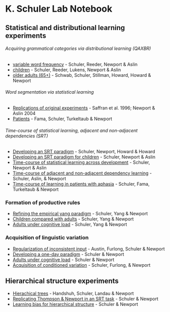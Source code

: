 # K. Schuler Lab Notebook

## Statistical and distributional learning experiments
###### Acquiring grammatical categories via distributional learning (QAXBR)

- [variable word frequency](qaxbr/raggedyness.md) - Schuler, Reeder, Newport & Aslin
- [children](qaxbr/kids.md) - Schuler, Reeder, Lukens, Newport & Aslin
- [older adults (65+)](qaxbr/older-adults.md) - Schwab, Schuler, Stillman, Howard, Howard & Newport

###### Word segmentation via statistical learning

- [Replications of original experiments](wordseg/lang-replications.md) - Saffran et al. 1996; Newport & Aslin 2004
- [Patients]() - Fama, Schuler, Turkeltaub & Newport

###### Time-course of statistical learning, adjacent and non-adjacent dependencies (SRT)
- [Developing an SRT paradigm](wordseg/adult-srt-paradigm.md) - Schuler, Newport, Howard & Howard
- [Developing an SRT paradigm for children](wordseg/child-srt-paradigm.md) - Schuler, Newport & Aslin
- [Time-course of statistical learning across development](wordseg/across-development.md) - Schuler, Newport & Aslin
- [Time-course of adjacent and non-adjacent dependency learning](wordseg/adj-v-nonadj.md) - Schuler, Aslin, & Newport
- [Time-course of learning in patients with aphasia](wordseg/patients.md) - Schuler, Fama, Turkeltaub & Newport

### Formation of productive rules

- [Refining the empirical yang paradigm]() - Schuler, Yang & Newport
- [Children compared with adults]() - Schuler, Yang & Newport
- [Adults under cognitive load]() - Schuler, Yang & Newport

### Acquisition of linguistic variation
- [Regularization of inconsistent input]() - Austin, Furlong, Schuler & Newport
- [Developing a one-day paradigm]() - Schuler & Newport
- [Adults under cognitive load]() - Schuler & Newport
- [Acquisition of conditioned variation]() - Schuler, Furlong, & Newport

## Hierarchical structure experiments
- [Hierachical trees]() - Handshuh, Schuler, Landau & Newport
- [Replicating Thompson & Newport in an SRT task]() - Schuler & Newport
- [Learning bias for hierarchical structure]() - Schuler & Newport




